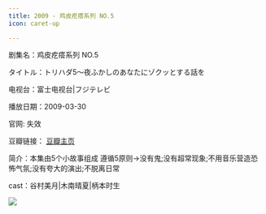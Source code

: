 ```yaml
---
title: 2009 - 鸡皮疙瘩系列 NO.5
icon: caret-up

---
```


剧集名：鸡皮疙瘩系列 NO.5

タイトル：トリハダ5〜夜ふかしのあなたにゾクッとする話を

电视台：富士电视台|フジテレビ

播放日期：2009-03-30

官网: 失效

豆瓣链接： [豆瓣主页](https://movie.douban.com/subject/25698430/)


简介：本集由5个小故事组成 遵循5原则→没有鬼;没有超常现象;不用音乐营造恐怖气氛;没有夸大的演出;不脱离日常

cast：谷村美月|木南晴夏|柄本时生

![](https://listpic.tsgsanjiao.com/sp/2012/2009jpgd5.jpg)